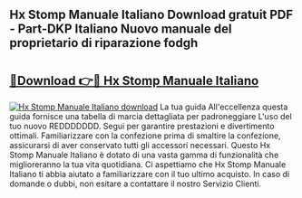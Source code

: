 ## Hx Stomp Manuale Italiano Download gratuit PDF - Part-DKP Italiano Nuovo manuale del proprietario di riparazione fodgh

# <h2><a href="http://dfgcgju.blite.top/?on=Hx+Stomp+Manuale+Italiano">🔗Download 👉🔴 Hx Stomp Manuale Italiano</a></h2>

[![Hx Stomp Manuale Italiano download](https://i.imgur.com/lujVjoI.png)](http://dfgcgju.blite.top/?on=Hx+Stomp+Manuale+Italiano)
La tua guida All'eccellenza questa guida fornisce una tabella di marcia dettagliata per padroneggiare L'uso del tuo nuovo REDDDDDDD. Segui per garantire prestazioni e divertimento ottimali. Familiarizzare con la confezione prima di smaltire la confezione, assicurarsi di aver conservato tutti gli accessori necessari. Questo Hx Stomp Manuale Italiano è dotato di una vasta gamma di funzionalità che miglioreranno la tua vita quotidiana. Ci aspettiamo che Hx Stomp Manuale Italiano ti abbia aiutato a familiarizzare con il tuo ultimo acquisto. In caso di domande o dubbi, non esitare a contattare il nostro Servizio Clienti.
